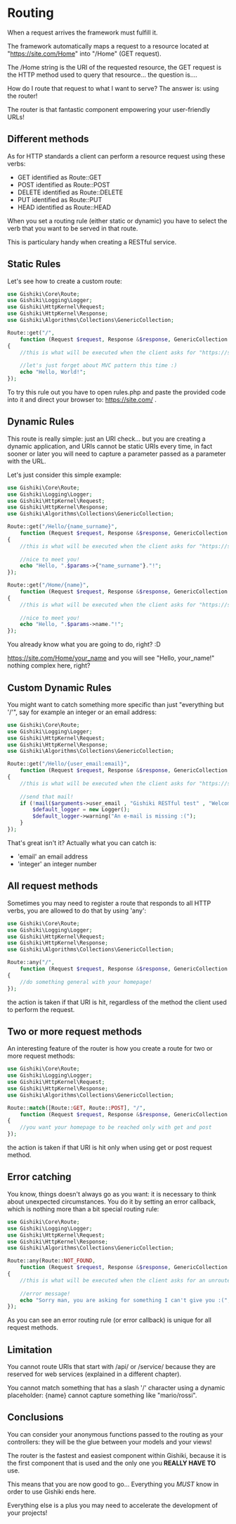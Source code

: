 # Routing
When a request arrives the framework must fulfill it.

The framework automatically maps a request to a resource located at "https://site.com/Home" into "/Home" (GET request).

The /Home string is the URI of the requested resource, the GET request is the HTTP method used to query that resource...
the question is.... 

How do I route that request to what I want to serve? The answer is: using the router!

The router is that fantastic component empowering your user-friendly URLs!


## Different methods
As for HTTP standards a client can perform a resource request using these verbs:
  
   -  GET identified as Route::GET
   -  POST  identified as Route::POST
   -  DELETE identified as Route::DELETE
   -  PUT identified as Route::PUT
   -  HEAD identified as Route::HEAD
   
When you set a routing rule (either static or dynamic) you have to select the 
verb that you want to be served in that route.

This is particulary handy when creating a RESTful service.


## Static Rules
Let's see how to create a custom route:

```php
use Gishiki\Core\Route;
use Gishiki\Logging\Logger;
use Gishiki\HttpKernel\Request;
use Gishiki\HttpKernel\Response;
use Gishiki\Algorithms\Collections\GenericCollection;

Route::get("/",
    function (Request $request, Response &$response, GenericCollection &$arguments)
{
    //this is what will be executed when the client asks for "https://site.com/" (the homepage)
    
    //let's just forget about MVC pattern this time :)
    echo "Hello, World!";
});
```

To try this rule out you have to open rules.php and paste the provided code into 
it and direct your browser to: https://site.com/ .


## Dynamic Rules
This route is really simple: just an URI check... but you are creating a dynamic application, 
and URIs cannot be static URIs every time, in fact sooner or later you will need to capture a parameter passed 
as a parameter with the URL.

Let's just consider this simple example:
```php
use Gishiki\Core\Route;
use Gishiki\Logging\Logger;
use Gishiki\HttpKernel\Request;
use Gishiki\HttpKernel\Response;
use Gishiki\Algorithms\Collections\GenericCollection;

Route::get("/Hello/{name_surname}",
    function (Request $request, Response &$response, GenericCollection &$arguments)
{
    //this is what will be executed when the client asks for "https://site.com/User/urName+urSurname"
    
    //nice to meet you!
    echo "Hello, ".$params->{"name_surname"}."!";
});

Route::get("/Home/{name}",
    function (Request $request, Response &$response, GenericCollection &$arguments)
{
    //this is what will be executed when the client asks for "https://site.com/Home/some_name"
    
    //nice to meet you!
    echo "Hello, ".$params->name."!";
});
```

You already know what you are going to do, right? :D

https://site.com/Home/your_name and you will see "Hello, your_name!" nothing complex here, right?

## Custom Dynamic Rules
You might want to catch something more specific than just "everything but '/'",
say for example an integer or an email address:

```php
use Gishiki\Core\Route;
use Gishiki\Logging\Logger;
use Gishiki\HttpKernel\Request;
use Gishiki\HttpKernel\Response;
use Gishiki\Algorithms\Collections\GenericCollection;

Route::get("/Hello/{user_email:email}",
    function (Request $request, Response &$response, GenericCollection &$arguments)
{
    //this is what will be executed when the client asks for "https://site.com/Hello/yourEmail%40address.com"
    
    //send that mail!
    if (!mail($arguments->user_email , "Gishiki RESTful test" , "Welcome to my RESTful test service <3")) {
        $default_logger = new Logger();
        $default_logger->warning("An e-mail is missing :(");
    }
});
```

That's great isn't it? Actually what you can catch is:
    
   -  'email' an email address
   -  'integer' an integer number

## All request methods
Sometimes you may need to register a route that responds to all HTTP verbs, you 
are allowed to do that by using 'any':

```php
use Gishiki\Core\Route;
use Gishiki\Logging\Logger;
use Gishiki\HttpKernel\Request;
use Gishiki\HttpKernel\Response;
use Gishiki\Algorithms\Collections\GenericCollection;

Route::any("/",
    function (Request $request, Response &$response, GenericCollection &$arguments)
{
    //do something general with your homepage!
});
```

the action is taken if that URI is hit, regardless of the method the client used 
to perform the request.


## Two or more request methods
An interesting feature of the router is how you create a route for two or more
request methods:

```php
use Gishiki\Core\Route;
use Gishiki\Logging\Logger;
use Gishiki\HttpKernel\Request;
use Gishiki\HttpKernel\Response;
use Gishiki\Algorithms\Collections\GenericCollection;

Route::match([Route::GET, Route::POST], "/",
    function (Request $request, Response &$response, GenericCollection &$arguments)
{
    //you want your homepage to be reached only with get and post
});
```

the action is taken if that URI is hit only when using get or post request method. 


## Error catching
You know, things doesn't always go as you want: it is necessary to think about 
unexpected circumstances. You do it by setting an error callback, 
which is nothing more than a bit special routing rule:

```php
use Gishiki\Core\Route;
use Gishiki\Logging\Logger;
use Gishiki\HttpKernel\Request;
use Gishiki\HttpKernel\Response;
use Gishiki\Algorithms\Collections\GenericCollection;

Route::any(Route::NOT_FOUND,
    function (Request $request, Response &$response, GenericCollection &$arguments)
{
    //this is what will be executed when the client asks for an unrouted URI
    
    //error message!
    echo "Sorry man, you are asking for something I can't give you :(";
});
```

As you can see an error routing rule (or error callback) is unique for all request methods.


## Limitation
You cannot route URIs that start with /api/ or /service/ because they are reserved for web services (explained in a different chapter).

You cannot match something that has a slash '/' character using a dynamic placeholder: {name} cannot capture something like "mario/rossi".


## Conclusions
You can consider your anonymous functions passed to the routing as your controllers: they will be the glue between
your models and your views! 

The router is the fastest and easiest component within Gishiki, 
because it is the first component that is used and the only one you __REALLY HAVE TO__ use.

This means that you are now good to go... Everything you *MUST* know in order to use Gishiki ends here.

Everything else is a plus you may need to accelerate the development of your projects!